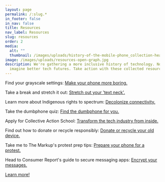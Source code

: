 ```yaml
---
layout: page
permalink: /:slug.*
in_footer: false
in_nav: false
title: Resources
nav_label: Resources
slug: resources
order: 2
media:
  alt: ""
  thumbnail: /images/uploads/history-of-the-mobile-phone_collection-header_resources-600.png
image: /images/uploads/resources-open-graph.jpg
description: We're gathering a more inclusive history of technology. Now let's
  imagine better tech futures. Take action with these collected resources.
---
```

[](https://www.theverge.com/23637672/grayscale-iphone-android-pixel-samsung-galaxy-how-to)Find your grayscale settings: [Make your phone more boring.](https://www.theverge.com/23637672/grayscale-iphone-android-pixel-samsung-galaxy-how-to)

[](https://www.self.com/gallery/tech-neck-exercises)Take a break and stretch it out: [Stretch out your 'text neck'.](https://www.self.com/gallery/tech-neck-exercises)

[](https://www.internetsociety.org/blog/2022/12/indigenous-connectivity-five-bold-calls-to-action/)Learn more about Indigenous rights to spectrum: [Decolonize connectivity.](https://www.internetsociety.org/blog/2022/12/indigenous-connectivity-five-bold-calls-to-action/)

[](https://josebriones.org/dumbphone-finder)Take the dumbphone quiz: [Find the dumbphone for you.](https://josebriones.org/dumbphone-finder)

[](https://school.logicmag.io/)Apply for Collective Action School: [Transform the tech industry from inside.](https://school.logicmag.io/)

[](https://www.epa.gov/recycle/electronics-donation-and-recycling)Find out how to donate or recycle responsibly: [Donate or recycle your old device.](https://www.epa.gov/recycle/electronics-donation-and-recycling)

[](https://themarkup.org/the-breakdown/2020/06/04/how-do-i-prepare-my-phone-for-a-protest)Take me to The Markup's protest prep tips: [Prepare your phone for a protest.](https://themarkup.org/the-breakdown/2020/06/04/how-do-i-prepare-my-phone-for-a-protest)

Head to Consumer Report's guide to secure messaging apps: [Encrypt your messages.](https://www.consumerreports.org/mobile-apps/how-to-pick-a-secure-messaging-app/)

[Learn more!](/collections/resources)